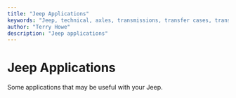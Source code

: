 ```yaml
---
title: "Jeep Applications"
keywords: "Jeep, technical, axles, transmissions, transfer cases, transfer cases, engines, suspension, winches"
author: "Terry Howe"
description: "Jeep applications"
---
```

# Jeep Applications

Some applications that may be useful with your Jeep.